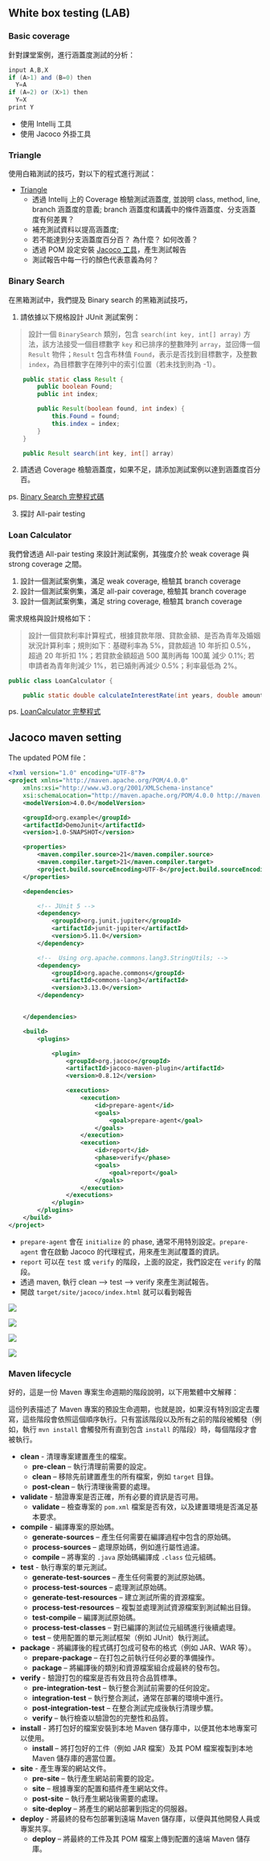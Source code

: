 ## White box testing (LAB)

### Basic coverage

針對課堂案例，進行涵蓋度測試的分析：
```java
input A,B,X 
if (A>1) and (B=0) then
  Y=A 
if (A=2) or (X>1) then
  Y=X 
print Y
```

* 使用 Intellij 工具
* 使用 Jacoco 外掛工具

### Triangle

使用白箱測試的技巧，對以下的程式進行測試：
* [Triangle](../../Intellij/DemoJunit/src/main/java/demo/Triangle.java)
    * 透過 Intellij 上的 Coverage 檢驗測試涵蓋度, 並說明 class, method, line, branch 涵蓋度的意義; branch 涵蓋度和講義中的條件涵蓋度、分支涵蓋度有何差異？
    * 補充測試資料以提高涵蓋度;
    * 若不能達到分支涵蓋度百分百？ 為什麼？ 如何改善？
    * 透過 POM 設定安裝 [Jacoco 工具](#jacoco-maven-setting)，產生測試報告
    * 測試報告中每一行的顏色代表意義為何？


### Binary Search

在黑箱測試中，我們提及 Binary search 的黑箱測試技巧，

1. 請依據以下規格設計 JUnit 測試案例：

> 設計一個 `BinarySearch` 類別，包含 `search(int key, int[] array)` 方法，該方法接受一個目標數字 `key` 和已排序的整數陣列 `array`，並回傳一個 `Result` 物件；`Result` 包含布林值 `Found`，表示是否找到目標數字，及整數 `index`，為目標數字在陣列中的索引位置（若未找到則為 -1）。

```java
    public static class Result {
        public boolean Found;
        public int index;

        public Result(boolean found, int index) {
            this.Found = found;
            this.index = index;
        }
    }

    public Result search(int key, int[] array) 
```

2. 請透過 Coverage 檢驗涵蓋度，如果不足，請添加測試案例以達到涵蓋度百分百。

ps. [Binary Search 完整程式碼](../../Intellij/DemoJunit/src/main/java/demo/BinarySearch.java) 

3. 探討 All-pair testing


### Loan Calculator

我們曾透過 All-pair testing 來設計測試案例，其強度介於 weak coverage 與 strong coverage 之間。

1. 設計一個測試案例集，滿足 weak coverage, 檢驗其 branch coverage
2. 設計一個測試案例集，滿足 all-pair coverage, 檢驗其 branch coverage
3. 設計一個測試案例集，滿足 string coverage, 檢驗其 branch coverage

需求規格與設計規格如下：

>  設計一個貸款利率計算程式，根據貸款年限、貸款金額、是否為青年及婚姻狀況計算利率；規則如下：基礎利率為 5%，貸款超過 10 年折扣 0.5%，超過 20 年折扣 1%；若貸款金額超過 500 萬則再每 100萬 減少 0.1%; 若申請者為青年則減少 1%，若已婚則再減少 0.5%；利率最低為 2%。


```java
public class LoanCalculator {

    public static double calculateInterestRate(int years, double amount, boolean isYouth, boolean isMarried) 
```

ps. [LoanCalculator 完整程式](../../Intellij/DemoJunit/src/main/java/demo/LoanCalculator.java)

## Jacoco maven setting

The updated POM file：

```xml
<?xml version="1.0" encoding="UTF-8"?>
<project xmlns="http://maven.apache.org/POM/4.0.0"
    xmlns:xsi="http://www.w3.org/2001/XMLSchema-instance"
    xsi:schemaLocation="http://maven.apache.org/POM/4.0.0 http://maven.apache.org/xsd/maven-4.0.0.xsd">
    <modelVersion>4.0.0</modelVersion>

    <groupId>org.example</groupId>
    <artifactId>DemoJunit</artifactId>
    <version>1.0-SNAPSHOT</version>

    <properties>
        <maven.compiler.source>21</maven.compiler.source>
        <maven.compiler.target>21</maven.compiler.target>
        <project.build.sourceEncoding>UTF-8</project.build.sourceEncoding>
    </properties>

    <dependencies>

        <!-- JUnit 5 -->
        <dependency>
            <groupId>org.junit.jupiter</groupId>
            <artifactId>junit-jupiter</artifactId>
            <version>5.11.0</version>
        </dependency>

        <!--  Using org.apache.commons.lang3.StringUtils; -->
        <dependency>
            <groupId>org.apache.commons</groupId>
            <artifactId>commons-lang3</artifactId>
            <version>3.13.0</version>
        </dependency>


    </dependencies>

    <build>
        <plugins>

            <plugin>
                <groupId>org.jacoco</groupId>
                <artifactId>jacoco-maven-plugin</artifactId>
                <version>0.8.12</version>

                <executions>
                    <execution>
                        <id>prepare-agent</id>
                        <goals>
                            <goal>prepare-agent</goal>
                        </goals>
                    </execution>
                    <execution>
                        <id>report</id>
                        <phase>verify</phase>
                        <goals>
                            <goal>report</goal>
                        </goals>
                    </execution>
                </executions>
            </plugin>
        </plugins>
    </build>
</project>
```

* `prepare-agent` 會在 `initialize` 的 phase, 通常不用特別設定。`prepare-agent` 會在啟動 Jacoco 的代理程式，用來產生測試覆蓋的資訊。
* `report` 可以在 `test` 或 `verify` 的階段，上面的設定，我們設定在 `verify` 的階段。
* 透過 maven, 執行 clean --> test --> verify 來產生測試報告。
* 開啟 `target/site/jacoco/index.html` 就可以看到報告


![](img/site.png)

![](img/demojunit.png)

![](img/calculator.png)


![](img/cal_coverage.png)


### Maven lifecycle

好的，這是一份 Maven 專案生命週期的階段說明，以下用繁體中文解釋：

這份列表描述了 Maven 專案的預設生命週期，也就是說，如果沒有特別設定去覆寫，這些階段會依照這個順序執行。只有當該階段以及所有之前的階段被觸發（例如，執行 `mvn install` 會觸發所有直到包含 `install` 的階段）時，每個階段才會被執行。

* **clean** - 清理專案建置產生的檔案。
    * **pre-clean** – 執行清理前需要的設定。
    * **clean** – 移除先前建置產生的所有檔案，例如 `target` 目錄。
    * **post-clean** – 執行清理後需要的處理。
* **validate** - 驗證專案是否正確，所有必要的資訊是否可用。
    * **validate** – 檢查專案的 `pom.xml` 檔案是否有效，以及建置環境是否滿足基本要求。
* **compile** - 編譯專案的原始碼。
    * **generate-sources** – 產生任何需要在編譯過程中包含的原始碼。
    * **process-sources** – 處理原始碼，例如進行屬性過濾。
    * **compile** – 將專案的 `.java` 原始碼編譯成 `.class` 位元組碼。
* **test** - 執行專案的單元測試。
    * **generate-test-sources** – 產生任何需要的測試原始碼。
    * **process-test-sources** – 處理測試原始碼。
    * **generate-test-resources** – 建立測試所需的資源檔案。
    * **process-test-resources** – 複製並處理測試資源檔案到測試輸出目錄。
    * **test-compile** – 編譯測試原始碼。
    * **process-test-classes** – 對已編譯的測試位元組碼進行後續處理。
    * **test** – 使用配置的單元測試框架（例如 JUnit）執行測試。
* **package** - 將編譯後的程式碼打包成可發布的格式（例如 JAR、WAR 等）。
    * **prepare-package** – 在打包之前執行任何必要的準備操作。
    * **package** – 將編譯後的類別和資源檔案組合成最終的發布包。
* **verify** - 驗證打包的檔案是否有效且符合品質標準。
    * **pre-integration-test** – 執行整合測試前需要的任何設定。
    * **integration-test** – 執行整合測試，通常在部署的環境中進行。
    * **post-integration-test** – 在整合測試完成後執行清理步驟。
    * **verify** – 執行檢查以驗證包的完整性和品質。
* **install** - 將打包好的檔案安裝到本地 Maven 儲存庫中，以便其他本地專案可以使用。
    * **install** – 將打包好的工件（例如 JAR 檔案）及其 POM 檔案複製到本地 Maven 儲存庫的適當位置。
* **site** - 產生專案的網站文件。
    * **pre-site** – 執行產生網站前需要的設定。
    * **site** – 根據專案的配置和插件產生網站文件。
    * **post-site** – 執行產生網站後需要的處理。
    * **site-deploy** – 將產生的網站部署到指定的伺服器。
* **deploy** - 將最終的發布包部署到遠端 Maven 儲存庫，以便與其他開發人員或專案共享。
    * **deploy** – 將最終的工件及其 POM 檔案上傳到配置的遠端 Maven 儲存庫。